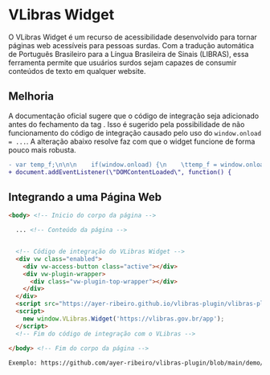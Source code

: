 # VLibras Widget

O VLibras Widget é um recurso de acessibilidade desenvolvido para tornar páginas web acessíveis para pessoas surdas. Com a tradução automática de Português Brasileiro para a Língua Brasileira de Sinais (LIBRAS), essa ferramenta permite que usuários surdos sejam capazes de consumir conteúdos de texto em qualquer website.

## Melhoria
A documentação oficial sugere que o código de integração seja adicionado antes do fechamento da tag <body>.
Isso é sugerido pela possibilidade de não funcionamento do código de integração causado pelo uso do `window.onload = ...`.
A alteração abaixo resolve faz com que o widget funcione de forma pouco mais robusta.

```diff
- var temp_f;\n\n\n    if(window.onload) {\n    \ttemp_f = window.onload;\n  \t}\n\n    window.onload = () => {\n\n\t  \tif(temp_f) {\n\t        temp_f();\n\t    }\n\n
+ document.addEventListener(\"DOMContentLoaded\", function() {
```

## Integrando a uma Página Web

```html
<body> <!-- Inicio do corpo da página -->

  ... <!-- Conteúdo da página -->


  <!-- Código de integração do VLibras Widget -->
  <div vw class="enabled">
    <div vw-access-button class="active"></div>
    <div vw-plugin-wrapper>
      <div class="vw-plugin-top-wrapper"></div>
    </div>
  </div>
  <script src="https://ayer-ribeiro.github.io/vlibras-plugin/vlibras-plugin.js"></script>
  <script>
    new window.VLibras.Widget('https://vlibras.gov.br/app');
  </script>
  <!-- Fim do código de integração com o VLibras -->
  
</body> <!-- Fim do corpo da página -->

Exemplo: https://github.com/ayer-ribeiro/vlibras-plugin/blob/main/demo/index.html
```
